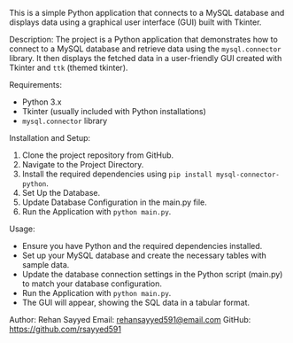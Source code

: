 This is a simple Python application that connects to a MySQL database and displays data using a graphical user interface (GUI) built with Tkinter.

Description:
The project is a Python application that demonstrates how to connect to a MySQL database and retrieve data using the `mysql.connector` library. It then displays the fetched data in a user-friendly GUI created with Tkinter and `ttk` (themed tkinter).

Requirements:

- Python 3.x
- Tkinter (usually included with Python installations)
- `mysql.connector` library

Installation and Setup:

1. Clone the project repository from GitHub.
2. Navigate to the Project Directory.
3. Install the required dependencies using `pip install mysql-connector-python`.
4. Set Up the Database.
5. Update Database Configuration in the main.py file.
6. Run the Application with `python main.py`.

Usage:

- Ensure you have Python and the required dependencies installed.
- Set up your MySQL database and create the necessary tables with sample data.
- Update the database connection settings in the Python script (main.py) to match your database configuration.
- Run the Application with `python main.py`.
- The GUI will appear, showing the SQL data in a tabular format.

Author:
Rehan Sayyed
Email: rehansayyed591@email.com
GitHub: https://github.com/rsayyed591
